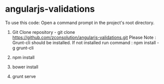 # angularjs-validations

To use this code:
Open a command prompt in the project's root directory.

1) Git Clone repository - git clone https://github.com/zconsolution/angularjs-validations.git
    Please Note : Grunt-cli should be installed. If not installed run command : npm install -g grunt-cli 
    
2) npm install

3) bower install

4) grunt serve

